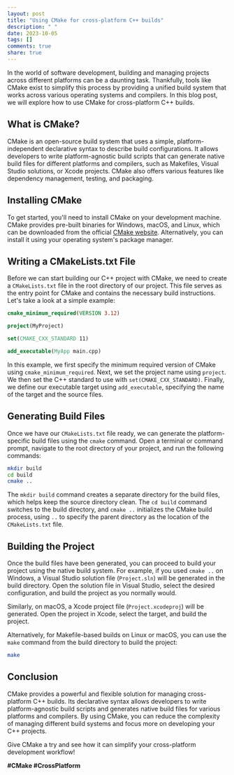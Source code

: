 ```yaml
---
layout: post
title: "Using CMake for cross-platform C++ builds"
description: " "
date: 2023-10-05
tags: []
comments: true
share: true
---
```


In the world of software development, building and managing projects across different platforms can be a daunting task. Thankfully, tools like CMake exist to simplify this process by providing a unified build system that works across various operating systems and compilers. In this blog post, we will explore how to use CMake for cross-platform C++ builds.

## What is CMake?

CMake is an open-source build system that uses a simple, platform-independent declarative syntax to describe build configurations. It allows developers to write platform-agnostic build scripts that can generate native build files for different platforms and compilers, such as Makefiles, Visual Studio solutions, or Xcode projects. CMake also offers various features like dependency management, testing, and packaging.

## Installing CMake

To get started, you'll need to install CMake on your development machine. CMake provides pre-built binaries for Windows, macOS, and Linux, which can be downloaded from the official [CMake website](https://cmake.org/download/). Alternatively, you can install it using your operating system's package manager.

## Writing a CMakeLists.txt File

Before we can start building our C++ project with CMake, we need to create a `CMakeLists.txt` file in the root directory of our project. This file serves as the entry point for CMake and contains the necessary build instructions. Let's take a look at a simple example:

```cmake
cmake_minimum_required(VERSION 3.12)

project(MyProject)

set(CMAKE_CXX_STANDARD 11)

add_executable(MyApp main.cpp)
```

In this example, we first specify the minimum required version of CMake using `cmake_minimum_required`. Next, we set the project name using `project`. We then set the C++ standard to use with `set(CMAKE_CXX_STANDARD)`. Finally, we define our executable target using `add_executable`, specifying the name of the target and the source files.

## Generating Build Files

Once we have our `CMakeLists.txt` file ready, we can generate the platform-specific build files using the `cmake` command. Open a terminal or command prompt, navigate to the root directory of your project, and run the following commands:

```bash
mkdir build
cd build
cmake ..
```

The `mkdir build` command creates a separate directory for the build files, which helps keep the source directory clean. The `cd build` command switches to the build directory, and `cmake ..` initializes the CMake build process, using `..` to specify the parent directory as the location of the `CMakeLists.txt` file.

## Building the Project

Once the build files have been generated, you can proceed to build your project using the native build system. For example, if you used `cmake ..` on Windows, a Visual Studio solution file (`Project.sln`) will be generated in the build directory. Open the solution file in Visual Studio, select the desired configuration, and build the project as you normally would.

Similarly, on macOS, a Xcode project file (`Project.xcodeproj`) will be generated. Open the project in Xcode, select the target, and build the project.

Alternatively, for Makefile-based builds on Linux or macOS, you can use the `make` command from the build directory to build the project:

```bash
make
```

## Conclusion

CMake provides a powerful and flexible solution for managing cross-platform C++ builds. Its declarative syntax allows developers to write platform-agnostic build scripts and generates native build files for various platforms and compilers. By using CMake, you can reduce the complexity of managing different build systems and focus more on developing your C++ projects.

Give CMake a try and see how it can simplify your cross-platform development workflow!

**#CMake #CrossPlatform**